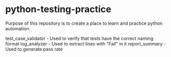 # python-testing-practice

Purpose of this repository is to create a place to learn and practice python automation.

test_case_validator - Used to verify that tests have the correct naming format
log_analyzer - Used to extract lines with "Fail" in it
report_summary - Used to generate pass rate
